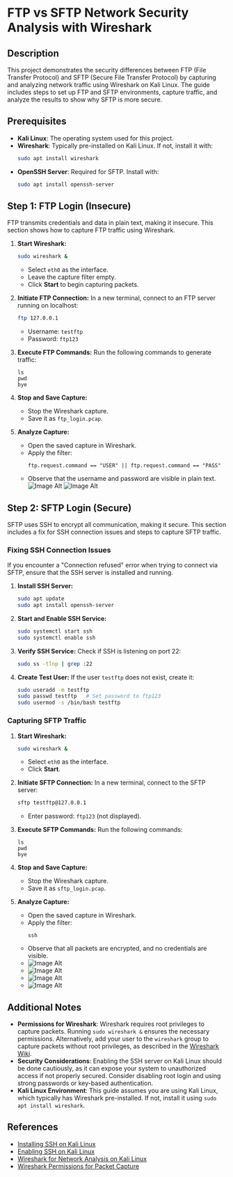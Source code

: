 # FTP vs SFTP Network Security Analysis with Wireshark

## Description

This project demonstrates the security differences between FTP (File Transfer Protocol) and SFTP (Secure File Transfer Protocol) by capturing and analyzing network traffic using Wireshark on Kali Linux. The guide includes steps to set up FTP and SFTP environments, capture traffic, and analyze the results to show why SFTP is more secure.

## Prerequisites

- **Kali Linux**: The operating system used for this project.
- **Wireshark**: Typically pre-installed on Kali Linux. If not, install it with:
  ```bash
  sudo apt install wireshark
  ```
- **OpenSSH Server**: Required for SFTP. Install with:
  ```bash
  sudo apt install openssh-server
  ```

## Step 1: FTP Login (Insecure)

FTP transmits credentials and data in plain text, making it insecure. This section shows how to capture FTP traffic using Wireshark.

1. **Start Wireshark:**
   ```bash
   sudo wireshark &
   ```
   - Select `eth0` as the interface.
   - Leave the capture filter empty.
   - Click **Start** to begin capturing packets.

2. **Initiate FTP Connection:**
   In a new terminal, connect to an FTP server running on localhost:
   ```bash
   ftp 127.0.0.1
   ```
   - Username: `testftp`
   - Password: `ftp123`

3. **Execute FTP Commands:**
   Run the following commands to generate traffic:
   ```
   ls
   pwd
   bye
   ```

4. **Stop and Save Capture:**
   - Stop the Wireshark capture.
   - Save it as `ftp_login.pcap`.

5. **Analyze Capture:**
   - Open the saved capture in Wireshark.
   - Apply the filter:
     ```
     ftp.request.command == "USER" || ftp.request.command == "PASS"
     ```
   - Observe that the username and password are visible in plain text.
![Image Alt](https://github.com/AshutoshT07-cyber/network-security-ftp-sftp/blob/main/wireshark-ftp-session.png.png?raw=true)
![Image Alt](https://github.com/AshutoshT07-cyber/network-security-ftp-sftp/blob/main/wireshark-ftp-user-pass-filter.png.png?raw=true)

## Step 2: SFTP Login (Secure)

SFTP uses SSH to encrypt all communication, making it secure. This section includes a fix for SSH connection issues and steps to capture SFTP traffic.

### Fixing SSH Connection Issues

If you encounter a "Connection refused" error when trying to connect via SFTP, ensure that the SSH server is installed and running.

1. **Install SSH Server:**
   ```bash
   sudo apt update
   sudo apt install openssh-server
   ```

2. **Start and Enable SSH Service:**
   ```bash
   sudo systemctl start ssh
   sudo systemctl enable ssh
   ```

3. **Verify SSH Service:**
   Check if SSH is listening on port 22:
   ```bash
   sudo ss -tlnp | grep :22
   ```

4. **Create Test User:**
   If the user `testftp` does not exist, create it:
   ```bash
   sudo useradd -m testftp
   sudo passwd testftp   # Set password to ftp123
   sudo usermod -s /bin/bash testftp
   ```

### Capturing SFTP Traffic

1. **Start Wireshark:**
   ```bash
   sudo wireshark &
   ```
   - Select `eth0` as the interface.
   - Click **Start**.

2. **Initiate SFTP Connection:**
   In a new terminal, connect to the SFTP server:
   ```bash
   sftp testftp@127.0.0.1
   ```
   - Enter password: `ftp123` (not displayed).

3. **Execute SFTP Commands:**
   Run the following commands:
   ```
   ls
   pwd
   bye
   ```

4. **Stop and Save Capture:**
   - Stop the Wireshark capture.
   - Save it as `sftp_login.pcap`.

5. **Analyze Capture:**
   - Open the saved capture in Wireshark.
   - Apply the filter:
     ```
     ssh
     ```
   - Observe that all packets are encrypted, and no credentials are visible.
   - ![Image Alt](https://github.com/AshutoshT07-cyber/network-security-ftp-sftp/blob/main/wireshark-telnet-session.png.png?raw=true)
   - ![Image Alt](https://github.com/AshutoshT07-cyber/network-security-ftp-sftp/blob/main/wireshark-telnet-credentials-filter.png.png?raw=true)
   - ![Image Alt](https://github.com/AshutoshT07-cyber/network-security-ftp-sftp/blob/main/wireshark-http-login-capture.png.png?raw=true)
   - ![Image Alt](https://github.com/AshutoshT07-cyber/network-security-ftp-sftp/blob/main/wireshark-http-post-data.png.png?raw=true)

## Additional Notes

- **Permissions for Wireshark**: Wireshark requires root privileges to capture packets. Running `sudo wireshark &` ensures the necessary permissions. Alternatively, add your user to the `wireshark` group to capture packets without root privileges, as described in the [Wireshark Wiki](https://wiki.wireshark.org/CaptureSetup/CapturePrivileges).
- **Security Considerations**: Enabling the SSH server on Kali Linux should be done cautiously, as it can expose your system to unauthorized access if not properly secured. Consider disabling root login and using strong passwords or key-based authentication.
- **Kali Linux Environment**: This guide assumes you are using Kali Linux, which typically has Wireshark pre-installed. If not, install it using `sudo apt install wireshark`.

## References

- [Installing SSH on Kali Linux](https://medium.com/@InzenSecure/ssh-configuration-in-kali-linux-3f7c456560a9)
- [Enabling SSH on Kali Linux](https://mangohost.net/blog/enable-ssh-on-kali-linux/)
- [Wireshark for Network Analysis on Kali Linux](https://anovin.mk/tutorial/how-to-use-wireshark-for-network-analysis-in-kali-linux/)
- [Wireshark Permissions for Packet Capture](https://wiki.wireshark.org/CaptureSetup/CapturePrivileges)
